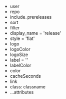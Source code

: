 - user
- repo
- include_prereleases
- sort
- filter
- display_name = 'release'
- style = 'flat'
- logo
- logoColor
- logoSize
- label = ''
- labelColor
- color
- cacheSeconds
- link
- class: classname
- ...attributes